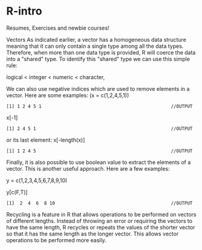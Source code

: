 # R-intro
Resumes, Exercises and newbie courses!

Vectors
As indicated earlier, a vector has a homogeneous data structure meaning that it can only contain a single type among all the data types. Therefore, when more than one data type is provided, R will coerce the data into a "shared" type. To identify this "shared" type we can use this simple rule:

logical < integer < numeric < character,


We can also use negative indices which are used to remove elements in a vector. Here are some examples:
(x = c(1,2,4,5,1))
```
[1] 1 2 4 5 1                                                //OUTPUT

```

x[-1]
```
[1] 2 4 5 1                                                  //OUTPUT
```

or its last element:
x[-length(x)]
```
[1] 1 2 4 5                                                  //OUTPUT

```

Finally, it is also possible to use boolean value to extract the elements of a vector. This is another useful approach. Here are a few examples:

y = c(1,2,3,4,5,6,7,8,9,10)

y[c(F,T)]

```
[1]  2  4  6  8 10                                           //OUTPUT

```
Recycling is a feature in R that allows operations to be performed on vectors of different lengths. Instead of throwing an error or requiring the vectors to have the same length, R recycles or repeats the values of the shorter vector so that it has the same length as the longer vector. This allows vector operations to be performed more easily.

